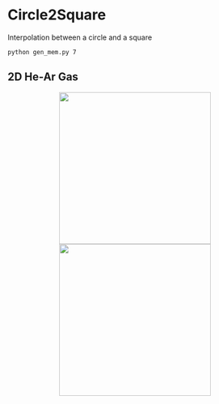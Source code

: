 # Circle2Square

Interpolation between a circle and a square

```
python gen_mem.py 7
```

## 2D He-Ar Gas

<p align="center">
  <img width="300" src="images/dens.gif">
  <img width="300" src="images/dots.gif">
</p>
